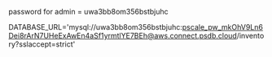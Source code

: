 
password for admin = uwa3bb8om356bstbjuhc

DATABASE_URL='mysql://uwa3bb8om356bstbjuhc:pscale_pw_mkOhV9Ln6Dei8rArN7UHeExAwEn4aSf1yrmtlYE7BEh@aws.connect.psdb.cloud/inventory?sslaccept=strict'